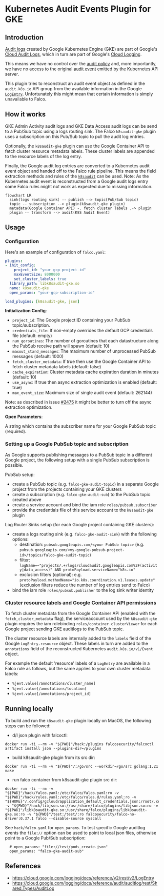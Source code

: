 # Kubernetes Audit Events Plugin for GKE

## Introduction

[Audit logs](https://cloud.google.com/kubernetes-engine/docs/how-to/audit-logging) created by Google Kubernetes Engine (GKE) are part of Google's [Cloud Audit Logs](https://cloud.google.com/logging/docs/audit), which in turn are part of Google's [Cloud Logging](https://cloud.google.com/logging).

This means we have no control over the [audit policy](https://kubernetes.io/docs/tasks/debug/debug-cluster/audit/#audit-policy) and, more importantly, we have no access to the original [audit event](https://kubernetes.io/docs/reference/config-api/apiserver-audit.v1/#audit-k8s-io-v1-Event) emitted by the Kubernetes API server.

This plugin tries to reconstruct an audit event object as defined in the `audit.k8s.io` API group from the available information in the Google [`LogEntry`](https://cloud.google.com/logging/docs/reference/v2/rest/v2/LogEntry). Unfortunately this might mean that certain information is simply unavailable to Falco.

## How it works

GKE Admin Activity audit logs and GKE Data Access audit logs can be send to a Pub/Sub topic using a logs routing sink. The Falco `k8saudit-gke` plugin uses a subscription on this Pub/Sub topic to pull the audit log entries.

Optionally, the `k8saudit-gke` plugin can use the Google Container API to fetch cluster resource metadata labels. These cluster labels are appended to the resource labels of the log entry.

Finally, the Google audit log entries are converted to a Kubernetes audit event object and handed off to the Falco rule pipeline. This means the field extraction methods and rules of the [`k8saudit`](https://github.com/falcosecurity/plugins/tree/master/plugins/k8saudit) can be used.
Note: As the Kubernetes audit event is reconstructed from a Google audit logs entry some Falco rules might not work as expected due to missing information.

```mermaid
flowchart LR
  sink(logs routing sink) -- publish --> topic(Pub/Sub topic)
  topic -- subscription --> plugin(k8saudit-gke plugin)
  metadata(Google Container API) -. fetch cluster labels .-> plugin
  plugin -- transform --> audit(K8S Audit Event)
```

## Usage

### Configuration

Here's an example of configuration of `falco.yaml`:

```yaml
plugins:
- init_config:
    project_id: "your-gcp-project-id"
    maxEventSize: 8000000
    set_cluster_labels: true
  library_path: libk8saudit-gke.so
  name: k8saudit-gke
  open_params: "your-gcp-subscription-id"

load_plugins: [k8saudit-gke, json]
```

**Initialization Config**:

- `project_id`: The Google project ID containing your PubSub topic/subscription.
- `credentials_file`: If non-empty overrides the default GCP credentials file (default: empty)
- `num_goroutines`: The number of goroutines that each datastructure along the PubSub receive path will spawn (default: 10)
- `maxout_stand_messages`: The maximum number of unprocessed PubSub messages (default: 1000)
- `fetch_cluster_metadata`: If true then use the Google Container API to fetch cluster metadata labels (default: false)
- `cache_expiration`: Cluster metadata cache expiration duration in minutes (default: 10)
- `use_async`: If true then async extraction optimization is enabled (default: true)
- `max_event_size`: Maximum size of single audit event (default: 262144)

Note: as described in issue [#2475](https://github.com/falcosecurity/falco/issues/2475) it might be better to turn off the async extraction optimization.

**Open Parameters**:

A string which contains the subscriber name for your Google PubSub topic (required).

### Setting up a Google PubSub topic and subscription

As Google supports publishing messages to a PubSub topic in a different Google project, the following setup with a single PubSub subscription is possible.

PubSub setup:
- create a PubSub topic (e.g. `falco-gke-audit-topic`) in a separate Google project from the projects containing your GKE clusters
- create a subscription (e.g. `falco-gke-audit-sub`) to the PubSub topic created above
- create a service account and bind the iam role `roles/pubsub.subscriber`
- provide the credentials file of this service account to the `k8saudit-gke` plugin

Log Router Sinks setup (for each Google project containing GKE clusters):
- create a logs routing sink (e.g. `falco-gke-audit-sink`) with the following options:
  - destination: `pubsub.googleapis.com/<your PubSub topic>` (e.g. `pubsub.googleapis.com/<my-google-pubsub-project-id>/topics/falco-gke-audit-topic`)
  - filter: `logName=~"projects/.+/logs/cloudaudit.googleapis.com%2F(activity|data_access)" AND protoPayload.serviceName="k8s.io"`
  - exclusion filters (optional): e.g. `protoPayload.methodName="io.k8s.coordination.v1.leases.update"` (exclusion filters reduce the number of log entries send to Falco)
- bind the iam role `roles/pubsub.publisher` to the log sink writer identity

### Cluster resource labels and Google Container API permissions

To fetch cluster metadata from the Google Container API (enabled with the `fetch_cluster_metadata` flag), the serviceaccount used by the `k8saudit-gke` plugin requires the iam rolebinding `roles/container.clusterViewer` for each Google project sending GKE auditlogs to the PubSub topic.

The cluster resource labels are internally added to the `labels` field of the Google `LogEntry.resource` object. These labels in turn are added to the `annotations` field of the reconstructed Kubernetes `audit.k8s.io/v1/Event` object.

For example the default 'resource' labels of a `LogEntry` are available in a Falco rule as follows, but the same applies to your own cluster metadata labels:
- `%jevt.value[/annotations/cluster_name]`
- `%jevt.value[/annotations/location]`
- `%jevt.value[/annotations/project_id]`

## Running locally

To build and run the `k8saudit-gke` plugin locally on MacOS, the following steps can be followed:

- d/l json plugin with falcoctl:
```
docker run -ti --rm -v "${PWD}"/hack:/plugins falcosecurity/falcoctl artifact install json --plugins-dir=/plugins
```

- build k8saudit-gke plugin from its src dir:
```
docker run -ti --rm -v "${PWD}"/:/go/src --workdir=/go/src golang:1.21 make
```

- run falco container from k8saudit-gke plugin src dir:
```
docker run -ti --rm -v "${PWD}"/hack/falco.yaml:/etc/falco/falco.yaml:ro -v "${PWD}"/hack/rules.yaml:/etc/falco/rules.d/rules.yaml:ro -v "${HOME}"/.config/gcloud/application_default_credentials.json:/root/.config/gcloud/application_default_credentials.json:ro -v "${PWD}"/hack/libjson.so://usr/share/falco/plugins/libjson.so:ro -v "${PWD}"/libk8saudit-gke.so:/usr/share/falco/plugins/libk8saudit-gke.so:ro -v "${PWD}"/test:/test/:ro falcosecurity/falco-no-driver:0.37.1 falco --disable-source syscall
```

See `hack/falco.yaml` for `open_params`. To test specific Google auditlog events the `file://` option can be used to point to local json files, otherwise point to a Google Pub/Sub subscription:
```
  # open_params: "file://test/pods_create.json"
  open_params: "falco-gke-audit-sub"
```

## References

- https://cloud.google.com/logging/docs/reference/v2/rest/v2/LogEntry
- https://cloud.google.com/logging/docs/reference/audit/auditlog/rest/Shared.Types/AuditLog
